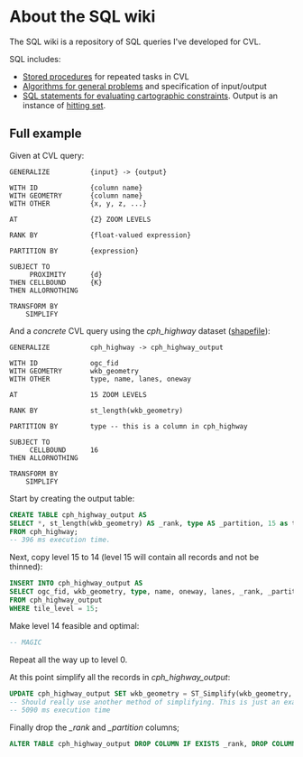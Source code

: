 # About the SQL wiki

The SQL wiki is a repository of SQL queries I've developed for CVL.

SQL includes:

* [Stored procedures](stored_procedures) for repeated tasks in CVL
* [Algorithms for general problems](algorithms) and specification of input/output
* [SQL statements for evaluating cartographic constraints](constraint_evaluation). Output is an instance of [hitting set](algorithms/hitting_set.md).

## Full example

Given at CVL query:

```cvl
GENERALIZE 			{input} -> {output} 

WITH ID 			{column name}
WITH GEOMETRY		{column name}
WITH OTHER			{x, y, z, ...}

AT  				{Z} ZOOM LEVELS

RANK BY 			{float-valued expression}

PARTITION BY 		{expression}

SUBJECT TO 
	 PROXIMITY 		{d} 
THEN CELLBOUND 		{K} 
THEN ALLORNOTHING 

TRANSFORM BY
	SIMPLIFY 
```

And a *concrete* CVL query using the *cph_highway* dataset ([shapefile](http://skipperkongen.dk/geodata/cph_highway.zip)):

```cvl
GENERALIZE 			cph_highway -> cph_highway_output 

WITH ID 			ogc_fid
WITH GEOMETRY		wkb_geometry
WITH OTHER			type, name, lanes, oneway

AT  				15 ZOOM LEVELS

RANK BY 			st_length(wkb_geometry)

PARTITION BY 		type -- this is a column in cph_highway

SUBJECT TO 
	 CELLBOUND 		16
THEN ALLORNOTHING 

TRANSFORM BY
	SIMPLIFY 
```

Start by creating the output table:

```sql
CREATE TABLE cph_highway_output AS
SELECT *, st_length(wkb_geometry) AS _rank, type AS _partition, 15 as tile_level
FROM cph_highway;
-- 396 ms execution time.
```

Next, copy level 15 to 14 (level 15 will contain all records and not be thinned):

```sql
INSERT INTO cph_highway_output AS
SELECT ogc_fid, wkb_geometry, type, name, oneway, lanes, _rank, _partition, 14 as tile_level
FROM cph_highway_output
WHERE tile_level = 15;
```

Make level 14 feasible and optimal:

```sql
-- MAGIC
```

Repeat all the way up to level 0. 

At this point simplify all the records in *cph_highway_output*:

```sql
UPDATE cph_highway_output SET wkb_geometry = ST_Simplify(wkb_geometry, ST_ResZ(tile_level, 256)/2)
-- Should really use another method of simplifying. This is just an example.
-- 5090 ms execution time
```

Finally drop the *_rank* and *_partition* columns;

```sql
ALTER TABLE cph_highway_output DROP COLUMN IF EXISTS _rank, DROP COLUMN IF EXISTS _partition;
```





